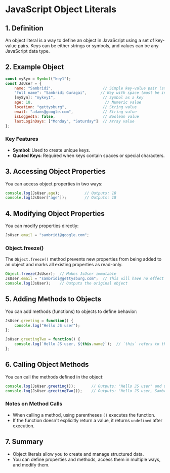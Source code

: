 
# JavaScript Object Literals

## 1. Definition
An object literal is a way to define an object in JavaScript using a set of key-value pairs. 
Keys can be either strings or symbols, and values can be any JavaScript data type.

## 2. Example Object
```javascript
const mySym = Symbol("key1");
const JsUser = {
    name: "Sambridi",                      // Simple key-value pair (string)
    "full name": "Sambridi Guragai",      // Key with space (must be in quotes)
    [mySym]: "mykey1",                     // Symbol as a key
    age: 18,                                // Numeric value
    location: "gettysburg",                // String value
    email: "adams@google.com",             // String value
    isLoggedIn: false,                     // Boolean value
    lastLoginDays: ["Monday", "Saturday"]  // Array value
};
```

### Key Features
- **Symbol**: Used to create unique keys.
- **Quoted Keys**: Required when keys contain spaces or special characters.

## 3. Accessing Object Properties
You can access object properties in two ways:
```javascript
console.log(JsUser.age);           // Outputs: 18
console.log(JsUser["age"]);        // Outputs: 18
```

## 4. Modifying Object Properties
You can modify properties directly:
```javascript
JsUser.email = "sambridi@google.com";
```

### Object.freeze()
The `Object.freeze()` method prevents new properties from being added to an object and marks all existing properties as read-only.
```javascript
Object.freeze(JsUser);  // Makes JsUser immutable
JsUser.email = "sambridi@gettysburg.com";  // This will have no effect after freeze
console.log(JsUser);    // Outputs the original object
```

## 5. Adding Methods to Objects
You can add methods (functions) to objects to define behavior:
```javascript
JsUser.greeting = function() {
    console.log("Hello JS user");
};

JsUser.greetingTwo = function() {
    console.log(`Hello JS user, ${this.name}`);  // `this` refers to the JsUser object
};
```

## 6. Calling Object Methods
You can call the methods defined in the object:
```javascript
console.log(JsUser.greeting());       // Outputs: "Hello JS user" and undefined
console.log(JsUser.greetingTwo());    // Outputs: "Hello JS user, Sambridi" and undefined
```

### Notes on Method Calls
- When calling a method, using parentheses `()` executes the function.
- If the function doesn't explicitly return a value, it returns `undefined` after execution.

## 7. Summary
- Object literals allow you to create and manage structured data.
- You can define properties and methods, access them in multiple ways, and modify them.
